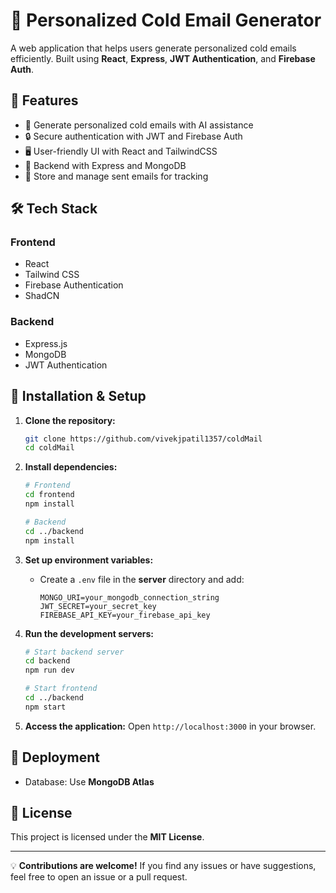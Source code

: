 # 📧 Personalized Cold Email Generator

A web application that helps users generate personalized cold emails efficiently. Built using **React**, **Express**, **JWT Authentication**, and **Firebase Auth**.

## 🚀 Features

- 📩 Generate personalized cold emails with AI assistance
- 🔒 Secure authentication with JWT and Firebase Auth
- 🖥️ User-friendly UI with React and TailwindCSS
- 📡 Backend with Express and MongoDB
- 🎯 Store and manage sent emails for tracking

## 🛠️ Tech Stack

### Frontend
- React
- Tailwind CSS
- Firebase Authentication
- ShadCN

### Backend
- Express.js
- MongoDB
- JWT Authentication

## 🔧 Installation & Setup

1. **Clone the repository:**
   ```sh
   git clone https://github.com/vivekjpatil1357/coldMail
   cd coldMail
   ```

2. **Install dependencies:**
   ```sh
   # Frontend
   cd frontend
   npm install

   # Backend
   cd ../backend
   npm install
   ```

3. **Set up environment variables:**
   - Create a `.env` file in the **server** directory and add:
     ```env
     MONGO_URI=your_mongodb_connection_string
     JWT_SECRET=your_secret_key
     FIREBASE_API_KEY=your_firebase_api_key
     ```

4. **Run the development servers:**
   ```sh
   # Start backend server
   cd backend
   npm run dev

   # Start frontend
   cd ../backend
   npm start
   ```

5. **Access the application:**
   Open `http://localhost:3000` in your browser.



## 🚀 Deployment

- Database: Use **MongoDB Atlas**

## 📜 License

This project is licensed under the **MIT License**.

---

💡 **Contributions are welcome!** If you find any issues or have suggestions, feel free to open an issue or a pull request.
